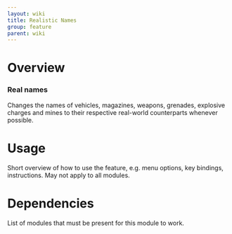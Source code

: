 ```yaml
---
layout: wiki
title: Realistic Names
group: feature
parent: wiki
---
```


# Overview

### Real names
Changes the names of vehicles, magazines, weapons, grenades, explosive charges 
and mines to their respective real-world counterparts whenever possible.


# Usage

Short overview of how to use the feature, e.g. menu options, key bindings, 
instructions. May not apply to all modules.


# Dependencies

List of modules that must be present for this module to work.
